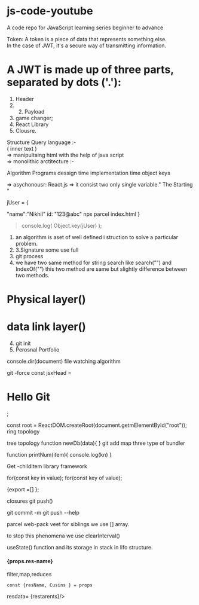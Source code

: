 # js-code-youtube
A code repo for JavaScript learning series beginner to advance

Token: A token is a piece of data that represents something else.      
In the case of JWT, it's a secure way of transmitting information.     
                    
# A JWT is made up of three parts, separated by dots ('.'):                                                     
                                                                                       
 1. Header                                                                                                                                                                                                                               
 2. 2. Payload                                                                                                                                                                                                                                                                                                                      
 3. game changer;                                                                                                                                                                                                                                                                                                                                                         
 3. React Library                                                                                                                                                                                  
 4. Clousre.                                                                                                                                         
                                                                                                    
Structure Query language :- <componenet/>                                           
   ( inner text )                     
=> manipultaing html with the help of java script          
=> monolithic arctitecture :-          
  
Algorithm                  Programs
dessign time               implementation time
object                     keys

=> asychonousr: React.js
=> it consist two only single variable." The Starting "

jUser = {

 "name":"Nikhil"
  id: "123@abc"
  npx parcel index.html
}

> console.log( Object.key(jUser) );

1. an algorithm is aset of well defined i struction to solve a particular problem.
3. 3.Signature some use full
2. git process
3. we have two same method for string search like search("") and IndexOf("") this two method are same but slightly difference between two methods.

# Physical layer()
# data link layer()

4. git init
5. Perosnal Portfolio

console.dir(document)
file watching algorithm

git -force
const jsxHead = <h1> Hello Git</h1>;

const root = ReactDOM.createRoot(document.getmElementById("root"));
ring topology

tree topology
function newDb(data){
}
git add
map
three type of bundler

function printNum(item){
console.log(kn)
}

Get -childItem
library 
framework

for(const key in value);
for(const key of value);

{export =[]
  };
  
closures
git push()

git commit -m
git push --help

parcel    web-pack  veet
for siblings we use [] array.

to stop this phenomena we use clearInterval()

useState()
function and its storage in stack in lifo structure. 


<h4>{props.res-name}</h4>
<Restaurent res-name=""
    cusins =""/>
</Title>


filter,map,reduces

    const {resName, Cusins } = props
<Title></Title>

resdata= {restarents}/>

<Title/>

const arr = ()=> {
return <h1> Array structure<h1/>
}

parcel is pacakage manager. 
  
function
bigint

there is so many keyboard events but we mainly use 3:
1. key down
2. key up
3. key press

code =""
key =""
keycode =

jsx is convert code in reactcreaetelement. then it convert into js then html.

Array:
const numbers = [1, 2, 3, 4];
array's are mutable and strings are immutable.

string are immutables.
numbers.length // 4

case "yellow":

for starting a project any where firstly we find a script.

# git repo.
1. git is one type of tool to version control system.
2. github is one type of website same as git.

# network
A computer network is a collection of interconnected computers and other devices that communicate with each other to share resources and information.
These networks can vary in size, complexity, and function, ranging from small home networks to vast global networks like the Internet.

# Network Protocols
Protocols are the rules that define how data is transmitted and received over a network. Some common protocols include:

sana{

}
git config.
<script crossorigin src="..."></script>

function printWarning(level, format, args) {
    // When changing this logic, you might want to also
    // update consoleWithStackDev.www.js as well.
    {
      var ReactDebugCurrentFrame = ReactSharedInternals.ReactDebugCurrentFrame;
      var stack = ReactDebugCurrentFrame.getStackAddendum();

      if (stack !== '') {
        format += '%s';
        args = args.concat([stack]);
      } // eslint-disable-next-line react-internal/safe-string-coercion

# function warnNoop(publicInstance, callerName) {
    {
       var _constructor = publicInstance.constructor;
       var componentName = _constructor && (_constructor.displayName || _constructor.name) || 'ReactClass';
       var warningKey = componentName + "." + callerName;

      if (didWarnStateUpdateForUnmountedComponent[warningKey]) {
        return;
      }
(function (global, factory) {
   typeof exports === 'object' && typeof module !== 'undefined' ? factory(exports, require('react')) :
   typeof define === 'function' && define.amd ? define(['exports', 'react'], factory) :
   (global = global || self, factory(global.ReactDOM = {}, global.React));
}(this, (function (exports, React) { 'use strict';

